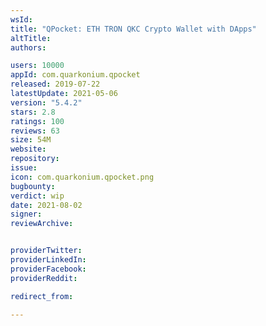 ```yaml
---
wsId: 
title: "QPocket: ETH TRON QKC Crypto Wallet with DApps"
altTitle: 
authors:

users: 10000
appId: com.quarkonium.qpocket
released: 2019-07-22
latestUpdate: 2021-05-06
version: "5.4.2"
stars: 2.8
ratings: 100
reviews: 63
size: 54M
website: 
repository: 
issue: 
icon: com.quarkonium.qpocket.png
bugbounty: 
verdict: wip
date: 2021-08-02
signer: 
reviewArchive:


providerTwitter: 
providerLinkedIn: 
providerFacebook: 
providerReddit: 

redirect_from:

---
```




